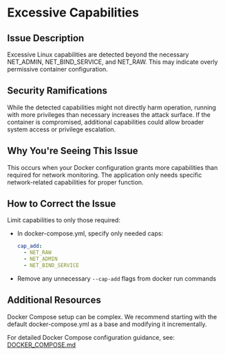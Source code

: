 # Excessive Capabilities

## Issue Description

Excessive Linux capabilities are detected beyond the necessary NET_ADMIN, NET_BIND_SERVICE, and NET_RAW. This may indicate overly permissive container configuration.

## Security Ramifications

While the detected capabilities might not directly harm operation, running with more privileges than necessary increases the attack surface. If the container is compromised, additional capabilities could allow broader system access or privilege escalation.

## Why You're Seeing This Issue

This occurs when your Docker configuration grants more capabilities than required for network monitoring. The application only needs specific network-related capabilities for proper function.

## How to Correct the Issue

Limit capabilities to only those required:

- In docker-compose.yml, specify only needed caps:
  ```yaml
  cap_add:
    - NET_RAW
    - NET_ADMIN
    - NET_BIND_SERVICE
  ```
- Remove any unnecessary `--cap-add` flags from docker run commands

## Additional Resources

Docker Compose setup can be complex. We recommend starting with the default docker-compose.yml as a base and modifying it incrementally.

For detailed Docker Compose configuration guidance, see: [DOCKER_COMPOSE.md](https://github.com/jokob-sk/NetAlertX/blob/main/docs/DOCKER_COMPOSE.md)